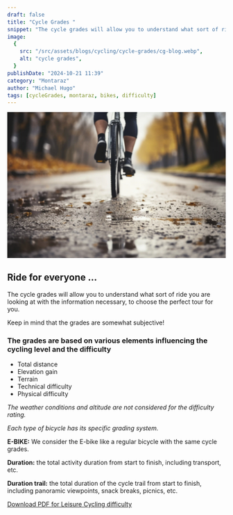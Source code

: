 ```yaml
---
draft: false
title: "Cycle Grades "
snippet: "The cycle grades will allow you to understand what sort of ride you are looking at with the information necessary, to choose the perfect tour for you. "
image:
  {
    src: "/src/assets/blogs/cycling/cycle-grades/cg-blog.webp",
    alt: "cycle grades",
  }
publishDate: "2024-10-21 11:39"
category: "Montaraz"
author: "Michael Hugo"
tags: [cycleGrades, montaraz, bikes, difficulty]
---
```


![Super Wide](./cycle-grades/cg-principal.webp)

## Ride for everyone …

The cycle grades will allow you to understand what sort of ride you are looking at with the information necessary, to choose the perfect tour for you.

Keep in mind that the grades are somewhat subjective!

### The grades are based on various elements influencing the cycling level and the difficulty

- Total distance
- Elevation gain
- Terrain
- Technical difficulty
- Physical difficulty

*The weather conditions and altitude are not considered for the difficulty rating.*

*Each type of bicycle has its specific grading system.*

**E-BIKE:** We consider the E-bike like a regular bicycle with the same cycle grades.

**Duration:** the total activity duration from start to finish, including transport, etc.

**Duration trail:** the total duration of the cycle trail from start to finish, including panoramic viewpoints, snack breaks, picnics, etc.

<a href="/public/leisure-cycling.pdf" target="_blank">Download PDF for Leisure Cycling difficulty</a>
